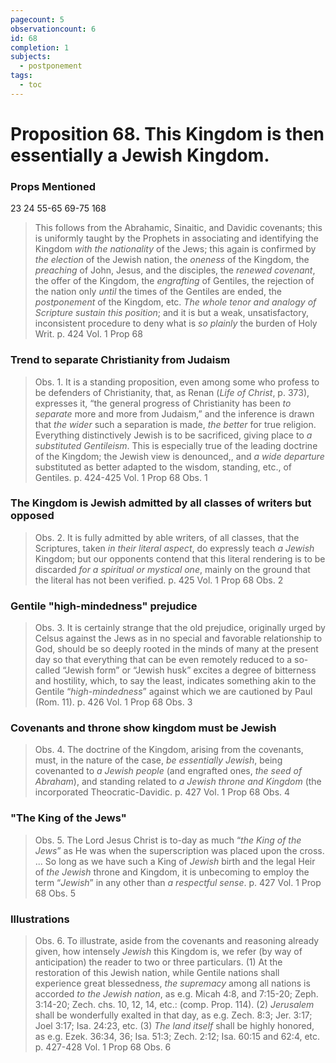 ```yaml
---
pagecount: 5
observationcount: 6
id: 68
completion: 1
subjects:
  - postponement
tags:
  - toc
---
```

# Proposition 68. This Kingdom is then essentially a Jewish Kingdom.

### Props Mentioned
23 24 55-65 69-75 168

>This follows from the Abrahamic, Sinaitic, and Davidic covenants; this is uniformly taught by the Prophets in associating and identifying the Kingdom *with the nationality* of the Jews; this again is confirmed by *the election* of the Jewish nation, the *oneness* of the Kingdom, the *preaching* of John, Jesus, and the disciples, the *renewed covenant*, the offer of the Kingdom, the *engrafting* of Gentiles, the rejection of the nation only *until* the times of the Gentiles are ended, the *postponement* of the Kingdom, etc. *The whole tenor and analogy of Scripture sustain this position*; and it is but a weak, unsatisfactory, inconsistent procedure to deny what is *so plainly* the burden of Holy Writ.
>p. 424 Vol. 1 Prop 68
### Trend to separate Christianity from Judaism
>Obs. 1. It is a standing proposition, even among some who profess to be defenders of Christianity, that, as Renan (*Life of Christ*, p. 373), expresses it, “the general progress of Christianity has been *to separate* more and more from Judaism,” and the inference is drawn that *the wider* such a separation is made, *the better* for true religion. Everything distinctively Jewish is to be sacrificed, giving place to *a substituted Gentileism*. This is especially true of the leading doctrine of the Kingdom; the Jewish view is denounced,, and *a wide departure* substituted as better adapted to the wisdom, standing, etc., of Gentiles.
>p. 424-425 Vol. 1 Prop 68 Obs. 1
### The Kingdom is Jewish admitted by all classes of writers but opposed
>Obs. 2. It is fully admitted by able writers, of all classes, that the Scriptures, taken *in their literal aspect*, do expressly teach *a Jewish* Kingdom; but our opponents contend that this literal rendering is to be discarded *for a spiritual or mystical one*, mainly on the ground that the literal has not been verified.
>p. 425 Vol. 1 Prop 68 Obs. 2
### Gentile "high-mindedness" prejudice
>Obs. 3. It is certainly strange that the old prejudice, originally urged by Celsus against the Jews as in no special and favorable relationship to God, should be so deeply rooted in the minds of many at the present day so that everything that can be even remotely reduced to a so-called “Jewish form” or “Jewish husk” excites a degree of bitterness and hostility, which, to say the least, indicates something akin to the Gentile “*high-mindedness*” against which we are cautioned by Paul (Rom. 11).
>p. 426 Vol. 1 Prop 68 Obs. 3
### Covenants and throne show kingdom must be Jewish
>Obs. 4. The doctrine of the Kingdom, arising from the covenants, must, in the nature of the case, *be essentially Jewish*, being covenanted to *a Jewish people* (and engrafted ones, *the seed of Abraham*), and standing related to *a Jewish throne and Kingdom* (the incorporated Theocratic-Davidic.
>p. 427 Vol. 1 Prop 68 Obs. 4
### "The King of the Jews"
>Obs. 5. The Lord Jesus Christ is to-day as much “*the King of the Jews*” as He was when the superscription was placed upon the cross.
>...
>So long as we have such a King of *Jewish* birth and the legal Heir of *the Jewish* throne and Kingdom, it is unbecoming to employ the term “*Jewish*” in any other than *a respectful sense*.
>p. 427 Vol. 1 Prop 68 Obs. 5
### Illustrations
>Obs. 6. To illustrate, aside from the covenants and reasoning already given, how intensely *Jewish* this Kingdom is, we refer (by way of anticipation) the reader to two or three particulars. 
>(1) At the restoration of this Jewish nation, while Gentile nations shall experience great blessedness, *the supremacy* among all nations is accorded *to the Jewish nation*, as e.g. Micah 4:8, and 7:15-20; Zeph. 3:14-20; Zech. chs. 10, 12, 14, etc.: (comp. Prop. 114). 
>(2) *Jerusalem* shall be wonderfully exalted in that day, as e.g. Zech. 8:3; Jer. 3:17; Joel 3:17; Isa. 24:23, etc. 
>(3) *The land itself* shall be highly honored, as e.g. Ezek. 36:34, 36; Isa. 51:3; Zech. 2:12; Isa. 60:15 and 62:4, etc.
>p. 427-428 Vol. 1 Prop 68 Obs. 6
